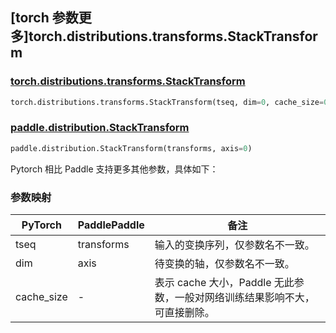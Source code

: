 ## [torch 参数更多]torch.distributions.transforms.StackTransform

### [torch.distributions.transforms.StackTransform](https://pytorch.org/docs/stable/distributions.html#torch.distributions.transforms.StackTransform)

```python
torch.distributions.transforms.StackTransform(tseq, dim=0, cache_size=0)
```

### [paddle.distribution.StackTransform](https://www.paddlepaddle.org.cn/documentation/docs/zh/develop/api/paddle/distribution/StackTransform_cn.html)

```python
paddle.distribution.StackTransform(transforms, axis=0)
```

Pytorch 相比 Paddle 支持更多其他参数，具体如下：

### 参数映射

| PyTorch    | PaddlePaddle | 备注                                                                       |
| ---------- | ------------ | -------------------------------------------------------------------------- |
| tseq       | transforms   | 输入的变换序列，仅参数名不一致。                                           |
| dim        | axis         | 待变换的轴，仅参数名不一致。                                               |
| cache_size | -            | 表示 cache 大小，Paddle 无此参数，一般对网络训练结果影响不大，可直接删除。 |
